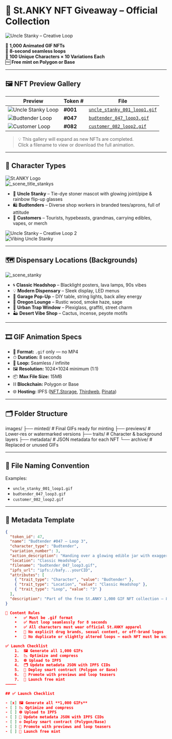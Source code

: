 # 🌿 St.ANKY NFT Giveaway – Official Collection

![Uncle Stanky – Creative Loop](images/Creative_make_look_202507301455.gif)

🎁 **1,000 Animated GIF NFTs**  
🔁 **8-second seamless loops**  
👥 **100 Unique Characters × 10 Variations Each**  
🆓 **Free mint on Polygon or Base**  

---

## 🖼 NFT Preview Gallery

| Preview | Token # | File |
| ------- | ------- | ---- |
| ![Uncle Stanky Loop](images/uncle_stanky_001_loop1.gif) | **#001** | [`uncle_stanky_001_loop1.gif`](images/uncle_stanky_001_loop1.gif) |
| ![Budtender Loop](images/budtender_047_loop3.gif) | **#047** | [`budtender_047_loop3.gif`](images/budtender_047_loop3.gif) |
| ![Customer Loop](images/customer_082_loop2.gif) | **#082** | [`customer_082_loop2.gif`](images/customer_082_loop2.gif) |

> 💡 This gallery will expand as new NFTs are completed.  
> Click a filename to view or download the full animation.  

---

## 👤 Character Types

![St.ANKY Logo](images/B0D67FCB-9BB2-4C09-AFD4-E46E660A441B.png)  
![_scene_title_stankys](images/_scene_title_stankys_202507271901.gif)

- 🧓 **Uncle Stanky** – Tie-dye stoner mascot with glowing joint/pipe & rainbow flip-up glasses  
- 🛍️ **Budtenders** – Diverse shop workers in branded tees/aprons, full of attitude  
- 🌿 **Customers** – Tourists, hypebeasts, grandmas, carrying edibles, vapes, or merch  

![Uncle Stanky – Creative Loop 2](images/Creative_make_look_202507301458.gif)  
![Vibing Uncle Stanky](images/Vibing_202507291707.gif)  

---

## 🗺️ Dispensary Locations (Backgrounds)

![_scene_stanky](images/_scene_stanky_202507310939.gif)

- 🌀 **Classic Headshop** – Blacklight posters, lava lamps, 90s vibes  
- 💡 **Modern Dispensary** – Sleek display, LED menus  
- 🧰 **Garage Pop-Up** – DIY table, string lights, back alley energy  
- 🌲 **Oregon Lounge** – Rustic wood, smoke haze, sage  
- 🧱 **Urban Trap Window** – Plexiglass, graffiti, street charm  
- 🏜️ **Desert Vibe Shop** – Cactus, incense, peyote motifs  

---

## 🎞️ GIF Animation Specs

- 📁 **Format:** `.gif` only — no MP4  
- ⏱ **Duration:** 8 seconds  
- 🔄 **Loop:** Seamless / infinite  
- 🖼 **Resolution:** 1024×1024 minimum (1:1)  
- 📦 **Max File Size:** 15MB  
- ⛓ **Blockchain:** Polygon or Base  
- 🌐 **Hosting:** IPFS ([NFT.Storage](https://nft.storage/), [Thirdweb](https://thirdweb.com/), [Pinata](https://www.pinata.cloud/))  

---

## 🗂 Folder Structure

images/
├── minted/        # Final GIFs ready for minting
├── previews/      # Lower-res or watermarked versions
├── traits/        # Character & background layers
├── metadata/      # JSON metadata for each NFT
└── archive/       # Replaced or unused GIFs


---

## 📝 File Naming Convention

Examples:
- `uncle_stanky_001_loop1.gif`
- `budtender_047_loop3.gif`
- `customer_082_loop2.gif`

---

## 📜 Metadata Template

```json
{
  "token_id": 47,
  "name": "Budtender #047 – Loop 3",
  "character_type": "Budtender",
  "variation_number": 3,
  "action_description": "Handing over a glowing edible jar with exaggerated smile",
  "location": "Classic Headshop",
  "filename": "budtender_047_loop3.gif",
  "ipfs_url": "ipfs://bafy...yourCID",
  "attributes": [
    { "trait_type": "Character", "value": "Budtender" },
    { "trait_type": "Location", "value": "Classic Headshop" },
    { "trait_type": "Loop", "value": "3" }
  ],
  "description": "Part of the free St.ANKY 1,000 GIF NFT collection — 8-second seamless loop animations of Uncle Stanky, budtenders, and customers."
}

🚫 Content Rules
	•	✅ Must be .gif format
	•	✅ Must loop seamlessly for 8 seconds
	•	✅ All characters must wear official St.ANKY apparel
	•	🚫 No explicit drug brands, sexual content, or off-brand logos
	•	🚫 No duplicate or slightly altered loops — each NFT must be unique

✅ Launch Checklist
	1.	🖼 Generate all 1,000 GIFs
	2.	📉 Optimize and compress
	3.	🌐 Upload to IPFS
	4.	🗂 Update metadata JSON with IPFS CIDs
	5.	📜 Deploy smart contract (Polygon or Base)
	6.	📢 Promote with previews and loop teasers
	7.	🎉 Launch free mint
⸻

## ✅ Launch Checklist

- [x] 🖼 Generate all **1,000 GIFs**
- [ ] 📉 Optimize and compress
- [ ] 🌐 Upload to IPFS
- [ ] 📜 Update metadata JSON with IPFS CIDs
- [ ] ⚙️ Deploy smart contract (Polygon/Base)
- [ ] 📢 Promote with previews and loop teasers
- [ ] 🎉 Launch free mint



